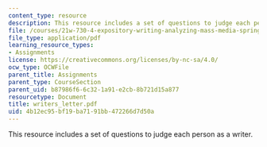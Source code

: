 ```yaml
---
content_type: resource
description: This resource includes a set of questions to judge each person as a writer.
file: /courses/21w-730-4-expository-writing-analyzing-mass-media-spring-2001/4b12ec95bf19ba7191bb472266d7d50a_writers_letter.pdf
file_type: application/pdf
learning_resource_types:
- Assignments
license: https://creativecommons.org/licenses/by-nc-sa/4.0/
ocw_type: OCWFile
parent_title: Assignments
parent_type: CourseSection
parent_uid: b87986f6-6c32-1a91-e2cb-8b721d15a877
resourcetype: Document
title: writers_letter.pdf
uid: 4b12ec95-bf19-ba71-91bb-472266d7d50a
---
```

This resource includes a set of questions to judge each person as a writer.